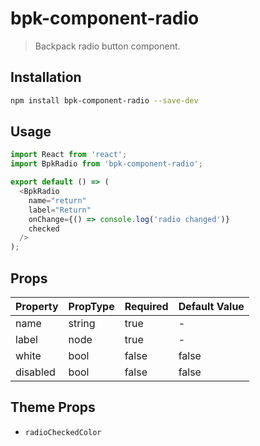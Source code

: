 # bpk-component-radio

> Backpack radio button component.

## Installation

```sh
npm install bpk-component-radio --save-dev
```

## Usage

```js
import React from 'react';
import BpkRadio from 'bpk-component-radio';

export default () => (
  <BpkRadio
    name="return"
    label="Return"
    onChange={() => console.log('radio changed')}
    checked
  />
);
```

## Props

| Property  | PropType | Required | Default Value |
| --------- | -------- | -------- | ------------- |
| name      | string   | true     | -             |
| label     | node     | true     | -             |
| white     | bool     | false    | false         |
| disabled  | bool     | false    | false         |

## Theme Props

+ `radioCheckedColor`
